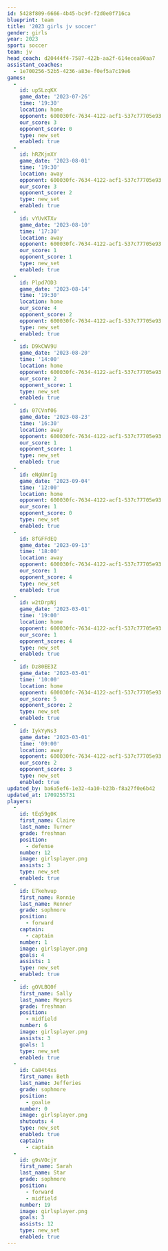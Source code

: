 ```yaml
---
id: 5428f809-6666-4b45-bc9f-f2d0e0f716ca
blueprint: team
title: '2023 girls jv soccer'
gender: girls
year: 2023
sport: soccer
team: jv
head_coach: d20444f4-7587-422b-aa2f-614ecea90aa7
assistant_coaches:
  - 1e700256-52b5-4236-a83e-f0ef5a7c19e6
games:
  -
    id: upSLzqKX
    game_date: '2023-07-26'
    time: '19:30'
    location: home
    opponent: 600030fc-7634-4122-acf1-537c77705e93
    our_score: 3
    opponent_score: 0
    type: new_set
    enabled: true
  -
    id: hRZKjmXY
    game_date: '2023-08-01'
    time: '19:30'
    location: away
    opponent: 600030fc-7634-4122-acf1-537c77705e93
    our_score: 3
    opponent_score: 2
    type: new_set
    enabled: true
  -
    id: vYUvKTXv
    game_date: '2023-08-10'
    time: '17:30'
    location: away
    opponent: 600030fc-7634-4122-acf1-537c77705e93
    our_score: 1
    opponent_score: 1
    type: new_set
    enabled: true
  -
    id: Plpd7OD3
    game_date: '2023-08-14'
    time: '19:30'
    location: home
    our_score: 4
    opponent_score: 2
    opponent: 600030fc-7634-4122-acf1-537c77705e93
    type: new_set
    enabled: true
  -
    id: D9kCWV9U
    game_date: '2023-08-20'
    time: '14:00'
    location: home
    opponent: 600030fc-7634-4122-acf1-537c77705e93
    our_score: 2
    opponent_score: 1
    type: new_set
    enabled: true
  -
    id: 07CVnf06
    game_date: '2023-08-23'
    time: '16:30'
    location: away
    opponent: 600030fc-7634-4122-acf1-537c77705e93
    our_score: 1
    opponent_score: 1
    type: new_set
    enabled: true
  -
    id: eNgUmrIg
    game_date: '2023-09-04'
    time: '12:00'
    location: home
    opponent: 600030fc-7634-4122-acf1-537c77705e93
    our_score: 1
    opponent_score: 0
    type: new_set
    enabled: true
  -
    id: 8fGFFdEQ
    game_date: '2023-09-13'
    time: '18:00'
    location: away
    opponent: 600030fc-7634-4122-acf1-537c77705e93
    our_score: 1
    opponent_score: 4
    type: new_set
    enabled: true
  -
    id: w2tDrpNj
    game_date: '2023-03-01'
    time: '19:00'
    location: home
    opponent: 600030fc-7634-4122-acf1-537c77705e93
    our_score: 1
    opponent_score: 4
    type: new_set
    enabled: true
  -
    id: Dz80EE3Z
    game_date: '2023-03-01'
    time: '10:00'
    location: home
    opponent: 600030fc-7634-4122-acf1-537c77705e93
    our_score: 5
    opponent_score: 2
    type: new_set
    enabled: true
  -
    id: IykYyNs3
    game_date: '2023-03-01'
    time: '09:00'
    location: away
    opponent: 600030fc-7634-4122-acf1-537c77705e93
    our_score: 2
    opponent_score: 3
    type: new_set
    enabled: true
updated_by: ba6a5ef6-1e32-4a10-b23b-f8a27f0e6b42
updated_at: 1709255731
players:
  -
    id: tEq59g0K
    first_name: Claire
    last_name: Turner
    grade: freshman
    position:
      - defense
    number: 12
    image: girlsplayer.png
    assists: 3
    type: new_set
    enabled: true
  -
    id: E7kehvup
    first_name: Ronnie
    last_name: Renner
    grade: sophmore
    position:
      - forward
    captain:
      - captain
    number: 1
    image: girlsplayer.png
    goals: 4
    assists: 1
    type: new_set
    enabled: true
  -
    id: gOVLBQ0f
    first_name: Sally
    last_name: Meyers
    grade: freshman
    position:
      - midfield
    number: 6
    image: girlsplayer.png
    assists: 3
    goals: 1
    type: new_set
    enabled: true
  -
    id: Ca84t4xs
    first_name: Beth
    last_name: Jefferies
    grade: sophmore
    position:
      - goalie
    number: 0
    image: girlsplayer.png
    shutouts: 4
    type: new_set
    enabled: true
    captain:
      - captain
  -
    id: g9sVOcjY
    first_name: Sarah
    last_name: Star
    grade: sophmore
    position:
      - forward
      - midfield
    number: 19
    image: girlsplayer.png
    goals: 3
    assists: 12
    type: new_set
    enabled: true
---
```

